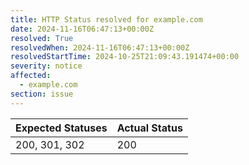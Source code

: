 ```yaml
---
title: HTTP Status resolved for example.com
date: 2024-11-16T06:47:13+00:00Z
resolved: True
resolvedWhen: 2024-11-16T06:47:13+00:00Z
resolvedStartTime: 2024-10-25T21:09:43.191474+00:00
severity: notice
affected:
  - example.com
section: issue
---
```


| Expected Statuses | Actual Status  |
|-------------------|----------------|
| 200, 301, 302 | 200 |

